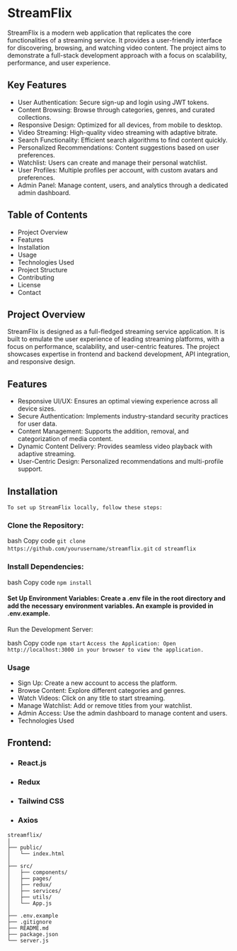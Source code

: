 # StreamFlix
StreamFlix is a modern web application that replicates the core functionalities of a streaming service. It provides a user-friendly interface for discovering, browsing, and watching video content. The project aims to demonstrate a full-stack development approach with a focus on scalability, performance, and user experience.

## Key Features
- User Authentication: Secure sign-up and login using JWT tokens.
- Content Browsing: Browse through categories, genres, and curated collections.
- Responsive Design: Optimized for all devices, from mobile to desktop.
- Video Streaming: High-quality video streaming with adaptive bitrate.
- Search Functionality: Efficient search algorithms to find content quickly.
- Personalized Recommendations: Content suggestions based on user preferences.
- Watchlist: Users can create and manage their personal watchlist.
- User Profiles: Multiple profiles per account, with custom avatars and preferences.
- Admin Panel: Manage content, users, and analytics through a dedicated admin dashboard.
## Table of Contents
- Project Overview
- Features
- Installation
- Usage
- Technologies Used
- Project Structure
- Contributing
- License
- Contact
## Project Overview
StreamFlix is designed as a full-fledged streaming service application. It is built to emulate the user experience of leading streaming platforms, with a focus on performance, scalability, and user-centric features. The project showcases expertise in frontend and backend development, API integration, and responsive design.

## Features
- Responsive UI/UX: Ensures an optimal viewing experience across all device sizes.
- Secure Authentication: Implements industry-standard security practices for user data.
- Content Management: Supports the addition, removal, and categorization of media content.
- Dynamic Content Delivery: Provides seamless video playback with adaptive streaming.
- User-Centric Design: Personalized recommendations and multi-profile support.
## Installation
`To set up StreamFlix locally, follow these steps:`

### Clone the Repository:

bash
Copy code
`git clone https://github.com/yourusername/streamflix.git`
`cd streamflix`
### Install Dependencies:

bash
Copy code
`npm install`
#### Set Up Environment Variables: Create a .env file in the root directory and add the necessary environment variables. An example is provided in .env.example.

Run the Development Server:

bash
Copy code
`npm start`
`Access the Application: Open http://localhost:3000 in your browser to view the application.`

### Usage
- Sign Up: Create a new account to access the platform.
- Browse Content: Explore different categories and genres.
- Watch Videos: Click on any title to start streaming.
- Manage Watchlist: Add or remove titles from your watchlist.
- Admin Access: Use the admin dashboard to manage content and users.
- Technologies Used
## Frontend:

- ### React.js
- ### Redux
- ### Tailwind CSS
- ### Axios

```
streamflix/
│
├── public/
│   └── index.html
│
├── src/
│   ├── components/
│   ├── pages/
│   ├── redux/
│   ├── services/
│   ├── utils/
│   └── App.js
│
├── .env.example
├── .gitignore
├── README.md
├── package.json
└── server.js
```
